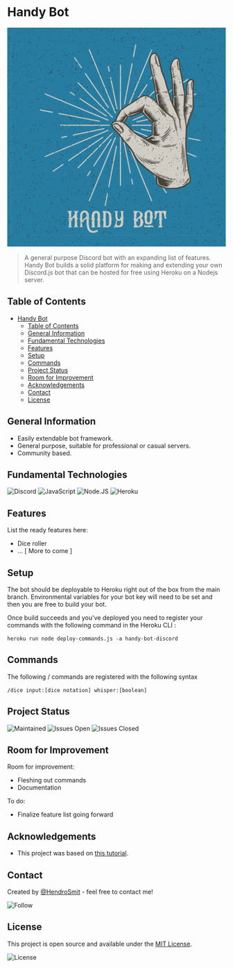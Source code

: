 # Handy Bot

![Handy Bot Logo](Handy_Bot.png)


> A general purpose Discord bot with an expanding list of features. Handy Bot builds a solid platform for making and extending your own Discord.js bot that can be hosted for free using Heroku on a Nodejs server.


## Table of Contents
- [Handy Bot](#handy-bot)
  - [Table of Contents](#table-of-contents)
  - [General Information](#general-information)
  - [Fundamental Technologies](#fundamental-technologies)
  - [Features](#features)
  - [Setup](#setup)
  - [Commands](#commands)
  - [Project Status](#project-status)
  - [Room for Improvement](#room-for-improvement)
  - [Acknowledgements](#acknowledgements)
  - [Contact](#contact)
  - [License](#license)


## General Information
- Easily extendable bot framework.
- General purpose, suitable for professional or casual servers.
- Community based.

## Fundamental Technologies

![Discord](https://img.shields.io/badge/Discord-7289DA?style=for-the-badge&logo=discord&logoColor=white)
![JavaScript](https://img.shields.io/badge/JavaScript-323330?style=for-the-badge&logo=javascript&logoColor=F7DF1E) 
![Node.JS](https://img.shields.io/badge/Node.js-43853D?style=for-the-badge&logo=node.js&logoColor=white)
![Heroku](https://img.shields.io/badge/Heroku-430098?style=for-the-badge&logo=heroku&logoColor=white)



## Features
List the ready features here:
- Dice roller
- ... [ More to come ]


## Setup
The bot should be deployable to Heroku right out of the box from the main branch. Environmental variables for your bot key will need to be set and then you are free to build your bot.

Once build succeeds and you've deployed you need to register your commands with the following command in the Heroku CLI :
```
heroku run node deploy-commands.js -a handy-bot-discord
```


## Commands
The following / commands are registered with the following syntax

```
/dice input:[dice notation] whisper:[boolean] 
```


## Project Status

![Maintained](https://img.shields.io/badge/Maintained%3F-yes-green.svg)
![Issues Open](https://img.shields.io/github/issues/HendroSmit/Handy-Bot.svg)
![Issues Closed](https://img.shields.io/github/issues-closed/HendroSmit/Handy-Bot.svg)


## Room for Improvement

Room for improvement:
- Fleshing out commands
- Documentation

To do:
- Finalize feature list going forward


## Acknowledgements
- This project was based on [this tutorial](https://discordjs.guide/creating-your-bot/).


## Contact
Created by [@HendroSmit](https://github.com/HendroSmit) - feel free to contact me!

![Follow](https://img.shields.io/github/followers/HendroSmit.svg?style=social&label=Follow&maxAge=2592000)


## License
This project is open source and available under the [MIT License](https://github.com/HendroSmit/Handy-Bot/blob/main/LICENSE).

![License](https://img.shields.io/github/license/HendroSmit/Handy-Bot.svg)
